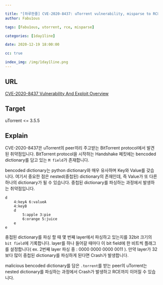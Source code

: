 ```yaml
---

title: "[하루한줄] CVE-2020-8437: uTorrent vulnerability, misparse to RCE"
author: Fabu1ous

tags: [Fabu1ous, utorrent, rce, misparse]

categories: [1day1line]

date: 2020-12-19 18:00:00

cc: true

index_img: /img/1day1line.png
---
```




## URL

[CVE-2020-8437 Vulnerability And Exploit Overview](https://blog.whtaguy.com/2020/09/utorrent-cve-2020-8437-vulnerability.html)



## Target

uTorrent <= 3.5.5



## Explain

CVE-2020-8437은 uTorrent의 peer끼리 주고받는 BitTorrent protocol에서 발견된 취약점입니다. BitTorrent protocol을 시작하는 Handshake 페킷에는 bencoded dictionary를 담고 있는 `M field`가 존재합니다.

bencoded dictionary는 python dictionary와 매우 유사하며 Key와 Value를 갖습니다. 여기서 중요한 점은 nested(중첩된) dictionary의 존재인데, 즉 Value가 또 다른 하나의 dictionary가 될 수 있습니다. 중첩된 dictionary를 파싱하는 과정에서 발생하는 취약점입니다.

```Bencoded
d
	4:keyA 6:valueA
	4:keyB
	d
		5:apple 3:pie
		6:orange 5:juice
	e
e
```

충접된 dictionary를 파싱 할 때 몇 번째 layer에서 파싱하고 있는지를 32bit 크기의 `bit field`에 기록합니다. layer를 하나 들어갈 때마다 이 bit field에 한 비트씩 플래그를 설정합니다( ex. 2번째 layer 파싱 중 : 0000 0000 0000 0011 ). 만약 layer가 32보다 많이 중첩된 dictionary를 파싱하게 된다면 Crash가 발생합니다.

malicious bencoded dictionary를 담은 `.torrent`를 받는 peer의 uTorrent는 nested dictionary를 파싱하는 과정에서 Crash가 발생하고 RCE까지 이어질 수 있습니다.